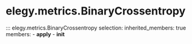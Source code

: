 # elegy.metrics.BinaryCrossentropy

::: elegy.metrics.BinaryCrossentropy
    selection:
        inherited_members: true
        members:
            - __apply__
            - __init__